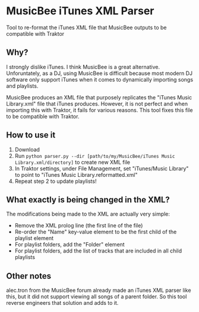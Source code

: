 # MusicBee iTunes XML Parser
Tool to re-format the iTunes XML file that MusicBee outputs to be compatible with Traktor

## Why?
I strongly dislike iTunes. I think MusicBee is a great alternative. Unforuntately, as a DJ, using MusicBee is difficult because most modern DJ software only support iTunes when it comes to dynamically importing songs and playlists.

MusicBee produces an XML file that purposely replicates the "iTunes Music Library.xml" file that iTunes produces. However, it is not perfect and when importing this with Traktor, it fails for various reasons. This tool fixes this file to be compatible with Traktor.

## How to use it
1. Download
2. Run `python parser.py --dir [path/to/my/MusicBee/iTunes Music Library.xml/directory]` to create new XML file
3. In Traktor settings, under File Management, set "iTunes/Music Library" to point to "iTunes Music Library.reformatted.xml"
4. Repeat step 2 to update playlists!

## What exactly is being changed in the XML?
The modifications being made to the XML are actually very simple:
- Remove the XML prolog line (the first line of the file)
- Re-order the "Name" key-value element to be the first child of the playlist element
- For playlist folders, add the "Folder" element
- For playlist folders, add the list of tracks that are included in all child playlists

## Other notes
alec.tron from the MusicBee forum already made an iTunes XML parser like this, but it did not support viewing all songs of a parent folder. So this tool reverse engineers that solution and adds to it.
